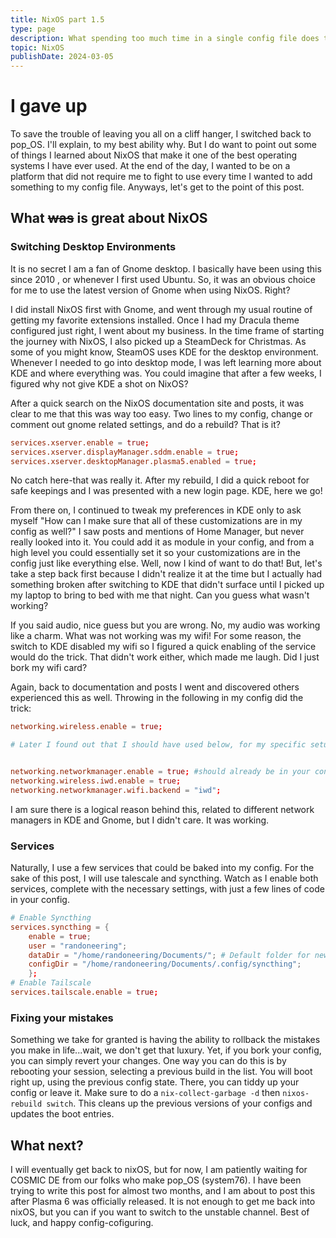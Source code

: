 ```yaml
---
title: NixOS part 1.5
type: page
description: What spending too much time in a single config file does to you
topic: NixOS
publishDate: 2024-03-05
---
```


# I gave up

To save the trouble of leaving you all on a cliff hanger, I switched back to pop_OS. I'll explain, to my best ability why. But I do want to point out some of things I learned about NixOS that make it one of the best operating systems I have ever used. At the end of the day, I wanted to be on a platform that did not require me to fight to use every time I wanted to add something to my config file. Anyways, let's get to the point of this post. 

## What ~~was~~ is great about NixOS




### Switching Desktop Environments

It is no secret I am a fan of Gnome desktop. I basically have been using this since 2010 , or whenever I first used Ubuntu. So, it was an obvious choice for me to use the latest version of Gnome when using NixOS. Right?

I did install NixOS first with Gnome, and went through my usual routine of getting my favorite extensions installed. Once I had my Dracula theme configured just right, I went about my business. In the time frame of starting the journey with NixOS, I also picked up a SteamDeck for Christmas. As some of you might know, SteamOS uses KDE for the desktop environment. Whenever I needed to go into desktop mode, I was left learning more about KDE and where everything was. You could imagine that after a few weeks, I figured why not give KDE a shot on NixOS? 

After a quick search on the NixOS documentation site and posts, it was clear to me that this was way too easy. Two lines to my config, change or comment out gnome related settings, and do a rebuild? That is it? 

```conf
services.xserver.enable = true;
services.xserver.displayManager.sddm.enable = true;
services.xserver.desktopManager.plasma5.enabled = true;

```


No catch here-that was really it. After my rebuild, I did a quick reboot for safe keepings and I was presented with a new login page. KDE, here we go! 

From there on, I continued to tweak my preferences in KDE only to ask myself "How can I make sure that all of these customizations are in my config as well?" I saw posts and mentions of Home Manager, but never really looked into it. You could add it as module in your config,  and from a high level you could essentially set it so your customizations are in the config just like everything else. Well, now I kind of want to do that! But, let's take a step back first because I didn't realize it at the time but I actually had something broken after switching to KDE that didn't surface until I picked up my laptop to bring to bed with me that night. Can you guess what wasn't working?

If you said audio, nice guess but you are wrong. No, my audio was working like a charm. What was not working was my wifi! For some reason, the switch to KDE disabled my wifi so I figured a quick enabling of the service would do the trick. That didn't work either, which made me laugh. Did I just bork my wifi card? 

Again, back to documentation and posts I went and discovered others experienced this as well. Throwing in the following in my config did the trick:

```conf
networking.wireless.enable = true;

# Later I found out that I should have used below, for my specific setup since I kept losing wifi connection randomly. Found this in post in a thread (look for buovjaga's response) https://discourse.nixos.org/t/how-do-i-set-up-wifi-with-kde-plasma/18560/3


networking.networkmanager.enable = true; #should already be in your config
networking.wireless.iwd.enable = true;
networking.networkmanager.wifi.backend = "iwd";


```


I am sure there is a logical reason behind this, related to different network managers in KDE and Gnome, but I didn't care. It was working. 


### Services

Naturally, I use a few services that could be baked into my config. For the sake of this post, I will use talescale and syncthing. Watch as I enable both services, complete with the necessary settings, with just a few lines of code in your config.

```conf
# Enable Syncthing
services.syncthing = {
    enable = true;
    user = "randoneering";
    dataDir = "/home/randoneering/Documents/"; # Default folder for new synced folders
    configDir = "/home/randoneering/Documents/.config/syncthing";
    };
# Enable Tailscale
services.tailscale.enable = true; 

```


### Fixing your mistakes

Something we take for granted is having the ability to rollback the mistakes you make in life...wait, we don't get that luxury. Yet, if you bork your config, you can simply revert your changes. One way you can do this is by rebooting your session, selecting a previous build in the list. You will boot right up, using the previous config state. There, you can tiddy up your config or leave it. Make sure to do a `nix-collect-garbage -d` then `nixos-rebuild switch`. This cleans up the previous versions of your configs and updates the boot entries. 


## What next?

I will eventually get back to nixOS, but for now, I am patiently waiting for COSMIC DE from our folks who make pop_OS (system76). I have been trying to write this post for almost two months, and I am about to post this after Plasma 6 was officially released. It is not enough to get me back into nixOS, but you can if you want to switch to the unstable channel. Best of luck, and happy config-cofiguring.
